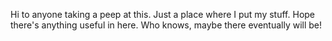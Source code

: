 Hi to anyone taking a peep at this. Just a place where I put my stuff.
Hope there's anything useful in here. Who knows, maybe there eventually will be!

<!---
rokasrask/rokasrask is a ✨ special ✨ repository because its `README.md` (this file) appears on your GitHub profile.
You can click the Preview link to take a look at your changes.
--->
